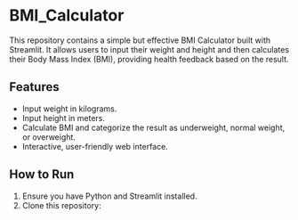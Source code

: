 # BMI_Calculator

This repository contains a simple but effective BMI Calculator built with Streamlit. It allows users to input their weight and height and then calculates their Body Mass Index (BMI), providing health feedback based on the result.

## Features
- Input weight in kilograms.
- Input height in meters.
- Calculate BMI and categorize the result as underweight, normal weight, or overweight.
- Interactive, user-friendly web interface.

## How to Run

1. Ensure you have Python and Streamlit installed.
2. Clone this repository:

